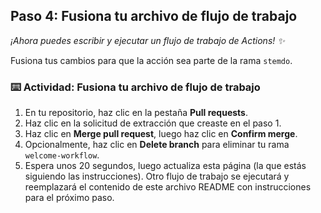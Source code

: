 ## Paso 4: Fusiona tu archivo de flujo de trabajo

_¡Ahora puedes escribir y ejecutar un flujo de trabajo de Actions! :sparkles:_

Fusiona tus cambios para que la acción sea parte de la rama `stemdo`.

### :keyboard: Actividad: Fusiona tu archivo de flujo de trabajo

1. En tu repositorio, haz clic en la pestaña **Pull requests**.
2. Haz clic en la solicitud de extracción que creaste en el paso 1.
3. Haz clic en **Merge pull request**, luego haz clic en **Confirm merge**.
4. Opcionalmente, haz clic en **Delete branch** para eliminar tu rama `welcome-workflow`.
5. Espera unos 20 segundos, luego actualiza esta página (la que estás siguiendo las instrucciones). Otro flujo de trabajo se ejecutará y reemplazará el contenido de este archivo README con instrucciones para el próximo paso.
